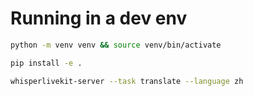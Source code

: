 # Running in a dev env

```bash
python -m venv venv && source venv/bin/activate
```

```bash
pip install -e .
```

```bash
whisperlivekit-server --task translate --language zh
```
